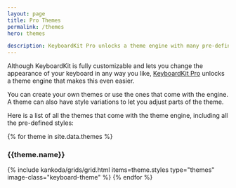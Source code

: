 ```yaml
---
layout: page
title: Pro Themes
permalink: /themes
hero: themes

description: KeyboardKit Pro unlocks a theme engine with many pre-defined themes.
---
```


Although KeyboardKit is fully customizable and lets you change the appearance of your keyboard in any way you like, [KeyboardKit Pro](/pro) unlocks a theme engine that makes this even easier.

You can create your own themes or use the ones that come with the engine. A theme can also have style variations to let you adjust parts of the theme.

Here is a list of all the themes that come with the theme engine, including all the pre-defined styles:

<section class="themes">
{% for theme in site.data.themes %}
    <h3>{{theme.name}}</h3>
    {% include kankoda/grids/grid.html items=theme.styles type="themes" image-class="keyboard-theme" %}
{% endfor %}
</section>